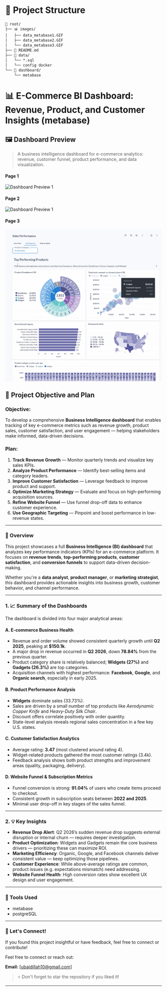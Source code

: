 # 📁 Project Structure
```
📁 root/
├── 📊 images/
│   ├── data_metabase1.GIF
│   ├── data_metabase2.GIF
│   └── data_metabase3.GIF
├── 📄 README.md
├── 📂 data/
│   └── *.sql
│   └── config docker
└── 📁 dashboard/
    └── metabase
```

# 📊 E-Commerce BI Dashboard: Revenue, Product, and Customer Insights (metabase)


## 🖼️ Dashboard Preview
> A business intelligence dashboard for e-commerce analytics: revenue, customer funnel, product performance, and data visualization.

#### Page 1
![Dashboard Preview 1](https://github.com/ubaidillahfakhrul/metabase-dash-ecommerce/raw/main/images/data_metabase1.gif)
#### Page 2
![Dashboard Preview 1](https://github.com/ubaidillahfakhrul/metabase-dash-ecommerce/raw/main/images/data_metabase2.gif)
#### Page 3
![Dashboard Preview 1](https://github.com/ubaidillahfakhrul/metabase-dash-ecommerce/raw/main/images/data_metabase3.gif)

## 🎯 Project Objective and Plan
### Objective:
To develop a comprehensive **Business Intelligence dashboard** that enables tracking of key e-commerce metrics such as revenue growth, product sales, customer satisfaction, and user engagement — helping stakeholders make informed, data-driven decisions.

### Plan:
1. **Track Revenue Growth** — Monitor quarterly trends and visualize key sales KPIs.
2. **Analyze Product Performance** — Identify best-selling items and category leaders.
3. **Improve Customer Satisfaction** — Leverage feedback to improve product and support.
4. **Optimize Marketing Strategy** — Evaluate and focus on high-performing acquisition sources.
5. **Refine Website Funnel** — Use funnel drop-off data to enhance customer experience.
6. **Use Geographic Targeting** — Pinpoint and boost performance in low-revenue states.

---

### 📌 Overview

This project showcases a full **Business Intelligence (BI) dashboard** that analyzes key performance indicators (KPIs) for an e-commerce platform. It focuses on **revenue trends**, **top-performing products**, **customer satisfaction**, and **conversion funnels** to support data-driven decision-making.

Whether you're a **data analyst**, **product manager**, or **marketing strategist**, this dashboard provides actionable insights into business growth, customer behavior, and channel performance.

---

### 1. 📈 Summary of the Dashboards

The dashboard is divided into four major analytical areas:

#### A. E-commerce Business Health
- Revenue and order volume showed consistent quarterly growth until **Q2 2025**, peaking at **$150.1k**.
- A major drop in revenue occurred in **Q2 2026**, down **78.84%** from the previous quarter.
- Product category share is relatively balanced; **Widgets (27%)** and **Gadgets (26.3%)** are top categories.
- Acquisition channels with highest performance: **Facebook**, **Google**, and **Organic search**, especially in early 2025.

#### B. Product Performance Analysis
- **Widgets** dominate sales (33.73%).
- Sales are driven by a small number of top products like *Aerodynamic Copper Knife* and *Heavy-Duty Silk Chair*.
- Discount offers correlate positively with order quantity.
- State-level analysis reveals regional sales concentration in a few key U.S. states.

#### C. Customer Satisfaction Analytics
- Average rating: **3.47** (most clustered around rating 4).
- Widget-related products gathered the most customer ratings (3.4k).
- Feedback analysis shows both product strengths and improvement areas (quality, packaging, delivery).

#### D. Website Funnel & Subscription Metrics
- Funnel conversion is strong: **91.04%** of users who create items proceed to checkout.
- Consistent growth in subscription seats between **2022 and 2025**.
- Minimal user drop-off in key stages of the sales funnel.

---

### 2. 💡 Key Insights

- **Revenue Drop Alert**: Q2 2026’s sudden revenue drop suggests external disruption or internal churn — requires deeper investigation.
- **Product Optimization**: Widgets and Gadgets remain the core business drivers — prioritizing these can maximize ROI.
- **Marketing Efficiency**: Organic, Google, and Facebook channels deliver consistent value — keep optimizing those pipelines.
- **Customer Experience**: While above-average ratings are common, product issues (e.g. expectations mismatch) need addressing.
- **Website Funnel Health**: High conversion rates show excellent UX design and user engagement.

---
### 🧰 Tools Used

- metabase
- postgreSQL
---

### 🤝 Let's Connect!

If you found this project insightful or have feedback, feel free to connect or contribute!

Feel free to connect or reach out:

**Email:** [ubaidillah10@gmail.com]  
> ⭐ Don't forget to star the repository if you liked it!





---
